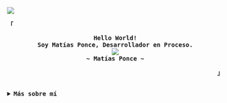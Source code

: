<img src="https://capsule-render.vercel.app/api?type=waving&color=timeGradient&height=150&section=header&text=Hola%2C%20Soy%20Mat%C3%ADas%20Ponce!&fontSize=35&fontAlignY=20&desc=Desarrollador%20En%20Proceso%20y%20Apasionado%20del%20Dise%C3%B1o&descSize=20&descAlignY=45&animation=twinkling"/>

<div align="justify">

<p align="left"><strong><samp>「</samp></strong></p>
  <p align="center">
    <samp>
      <b>
        Hello World!
      <br>
        Soy Matías Ponce, Desarrollador en Proceso.
      </b>
      <br>
        <img src="https://readme-typing-svg.herokuapp.com?font=Iosevka&size=16&color=67B7C9&center=true&width=410&height=45&lines=Amo+el+Frontend+y+la+experiencia+de+usuario;Buscando+mi+primer+desafío+profesional."/>
      <br>
      <b>
        ~ Matías Ponce ~
      </b>
    </samp>
  </p>
<p align="right"><strong><samp>」</samp></strong></p>

<br>

<details>
<summary><samp><b>Más sobre mí</b></samp></summary>

## Hola, soy Matías <img src="https://user-images.githubusercontent.com/1303154/88677602-1635ba80-d120-11ea-84d8-d263ba5fc3c0.gif" width="30px" alt="hi"/>

<img align="right" width=150px height=150px alt="sticker" src="https://media.giphy.com/media/TEnXkcsHrP4YedChhA/giphy.gif"/>

🎓 Ingeniero en Informática, titulado con distinción máxima (6.7)  
💡 Amante del diseño intuitivo, las interfaces agradables y la programación limpia  
🚀 Buscando mi primer empleo en el área de desarrollo web  
📚 Actualmente reforzando mis conocimientos en backend y bases de datos  
⚡ Dato curioso: Me encanta aprender nuevas herramientas, probar cosas visuales y automatizar tareas


## 💻 Tecnologías


<table>
  <tr>
    <td>
      <img height="250" src="https://media.giphy.com/media/JIX9t2j0ZTN9S/giphy.gif" alt="cat" />
    </td>
    <td style="vertical-align: top; padding-left: 20px;">
      <h3>Lenguajes de programación</h3>
      <img src="https://img.shields.io/badge/java-%23ED8B00.svg?style=flat&logo=java&logoColor=white" alt="Java" />&nbsp;
      <img src="https://img.shields.io/badge/javascript-%23323330.svg?style=flat&logo=javascript&logoColor=%23F7DF1E" alt="JavaScript" />&nbsp;
      <img src="https://img.shields.io/badge/python-%2303776a.svg?style=flat&logo=python&logoColor=white" alt="Python" />
      <h3>Bases de datos</h3>
      <img src="https://img.shields.io/badge/mysql-%2300f.svg?style=flat&logo=mysql&logoColor=white" alt="MySQL" />&nbsp;
      <img src="https://img.shields.io/badge/postgresql-%23336791.svg?style=flat&logo=postgresql&logoColor=white" alt="PostgreSQL" />
            <h3>Frameworks y librerías</h3>
      <img src="https://img.shields.io/badge/react-%2361DAFB.svg?style=flat&logo=react&logoColor=black" alt="React" />&nbsp;
      <img src="https://img.shields.io/badge/node.js-%23339933.svg?style=flat&logo=node.js&logoColor=white" alt="Node.js" />&nbsp;
      <img src="https://img.shields.io/badge/spring-%236DB33F.svg?style=flat&logo=spring&logoColor=white" alt="Spring" />
      <h3>Herramientas y plataformas</h3>
      <img src="https://img.shields.io/badge/git-%23F05033.svg?style=flat&logo=git&logoColor=white" alt="Git" />&nbsp;
      <img src="https://img.shields.io/badge/github-%23121011.svg?style=flat&logo=github&logoColor=white" alt="GitHub" />&nbsp;
      <img src="https://img.shields.io/badge/firebase-%23FFCA28.svg?style=flat&logo=firebase&logoColor=black" alt="Firebase" />&nbsp;
      <img src="https://img.shields.io/badge/linux-%23FCC624.svg?style=flat&logo=linux&logoColor=black" alt="Linux" />&nbsp;
      <img src="https://img.shields.io/badge/figma-%23F24E1E.svg?style=flat&logo=figma&logoColor=white" alt="Figma" />&nbsp;
      <img src="https://img.shields.io/badge/adobephotoshop-%2331A8FF.svg?style=flat&logo=adobephotoshop&logoColor=white" alt="Photoshop" />

  </tr>
</table>


      




##

## 📊 GitHub Stats

![](https://github-readme-streak-stats.herokuapp.com/?user=Juan-Matias&theme=tokyonight&hide_border=false)  
![](https://github-readme-stats.vercel.app/api/top-langs/?username=Juan-Matias&theme=tokyonight&hide_border=false&layout=compact)

##

## ✍️ Frase Dev

![](https://quotes-github-readme.vercel.app/api?type=horizontal&theme=radical)

[![](https://visitcount.itsvg.in/api?id=Juan-Matias&icon=7&color=6)](https://visitcount.itsvg.in)

##

<img src="https://capsule-render.vercel.app/api?type=waving&color=timeGradient&height=150&section=footer&text=Gracias%20por%20visitar%20mi%20perfil!&fontSize=35&fontAlignY=65&desc=%C2%A1Explora%20mis%20proyectos%20y%20conectemos!&descSize=20&descAlignY=88&animation=twinkling"/>

